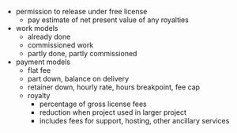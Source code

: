 - permission to release under free license
    - pay estimate of net present value of any royalties
- work models
    - already done
    - commissioned work
    - partly done, partly commissioned
- payment models
    - flat fee
    - part down, balance on delivery
    - retainer down, hourly rate, hours breakpoint, fee cap
    - royalty
        - percentage of gross license fees
        - reduction when project used in larger project
        - includes fees for support, hosting, other ancillary services